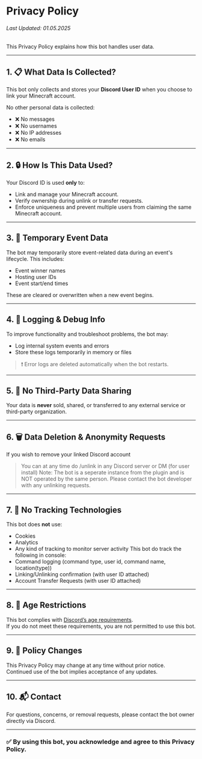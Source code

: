 # Privacy Policy
###### Last Updated: 01.05.2025

This Privacy Policy explains how this bot handles user data.

---

## 1. 📋 What Data Is Collected?
This bot only collects and stores your **Discord User ID** when you choose to link your Minecraft account.

No other personal data is collected:
- ❌ No messages
- ❌ No usernames
- ❌ No IP addresses
- ❌ No emails

---

## 2. 🔒 How Is This Data Used?
Your Discord ID is used **only** to:
- Link and manage your Minecraft account.
- Verify ownership during unlink or transfer requests.
- Enforce uniqueness and prevent multiple users from claiming the same Minecraft account.

---

## 3. 🔁 Temporary Event Data
The bot may temporarily store event-related data during an event's lifecycle.
This includes:
- Event winner names
- Hosting user IDs
- Event start/end times

These are cleared or overwritten when a new event begins.

---

## 4. 🧾 Logging & Debug Info
To improve functionality and troubleshoot problems, the bot may:
- Log internal system events and errors
- Store these logs temporarily in memory or files

> ❗ Error logs are deleted automatically when the bot restarts.

---

## 5. 🚫 No Third-Party Data Sharing
Your data is **never** sold, shared, or transferred to any external service or third-party organization.

---

## 6. 🗑️ Data Deletion & Anonymity Requests
If you wish to remove your linked Discord account 
> You can at any time do /unlink in any Discord server or DM (for user install)
> Note: The bot is a seperate instance from the plugin and is NOT operated by the same person. Please contact the bot developer with any unlinking requests.

---

## 7. 🍪 No Tracking Technologies
This bot does **not** use:
- Cookies
- Analytics
- Any kind of tracking to monitor server activity
This bot do track the following in console:
- Command logging (command type, user id, command name, location(type))
- Linking/Unlinking confirmation (with user ID attached)
- Account Transfer Requests (with user ID attached)

---

## 8. 🧒 Age Restrictions
This bot complies with [Discord’s age requirements](https://support.discord.com/hc/en-us/community/posts/360050817374-Age-restriction).  
If you do not meet these requirements, you are not permitted to use this bot.

---

## 9. 📆 Policy Changes
This Privacy Policy may change at any time without prior notice.  
Continued use of the bot implies acceptance of any updates.

---

## 10. 📬 Contact
For questions, concerns, or removal requests, please contact the bot owner directly via Discord.

---

### ✅ By using this bot, you acknowledge and agree to this Privacy Policy.